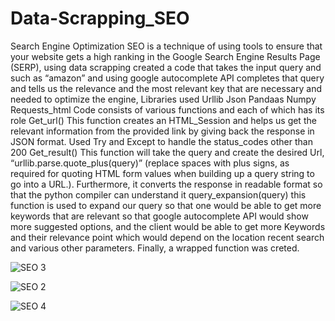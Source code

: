 # Data-Scrapping_SEO
Search Engine Optimization
SEO is a technique of using tools to ensure that your website gets a high ranking in the Google Search Engine Results Page (SERP), using data scrapping created a code that takes the input query and  such as “amazon” and using google autocomplete API completes that query and tells us the relevance and the most relevant key that are necessary and needed to optimize the engine,
Libraries used 
Urllib
Json 
Pandaas 
Numpy 
Requests_html 
Code consists of various functions and each of which has its role 
Get_url()
This function creates an HTML_Session and helps us get the relevant information from the provided link by giving back the response in JSON format. Used Try and Except to handle the status_codes other than 200 
Get_result()
This function will take the query and create the desired Url, “urllib.parse.quote_plus(query)” (replace spaces with plus signs, as required for quoting HTML form values when building up a query string to go into a URL.). Furthermore, it converts the response in readable format so that the python compiler can understand it 
query_expansion(query)
this function is used to expand our query so that one would be able to get more keywords that are relevant so that google autocomplete API would show more suggested options, and the client would be able to get more Keywords and their relevance point which would depend on the location recent search and various other parameters.
Finally, a wrapped function was creted.
 
  ![SEO 3](https://user-images.githubusercontent.com/63113653/148100527-a0ec7a5b-86a6-45c4-a5a8-5f1e7525ac1a.png)
  
  ![SEO 2](https://user-images.githubusercontent.com/63113653/148100565-298f8147-6f2d-4f55-b047-f1048372f04b.png)
  
![SEO 4](https://user-images.githubusercontent.com/63113653/148100581-4ac8333a-e73f-4756-a0b0-8918fb370553.png)




 

 

 
